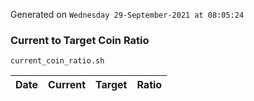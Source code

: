 Generated on `Wednesday 29-September-2021 at 08:05:24`

### Current to Target Coin Ratio
`current_coin_ratio.sh`

Date|Current|Target|Ratio
---|---|---|---
